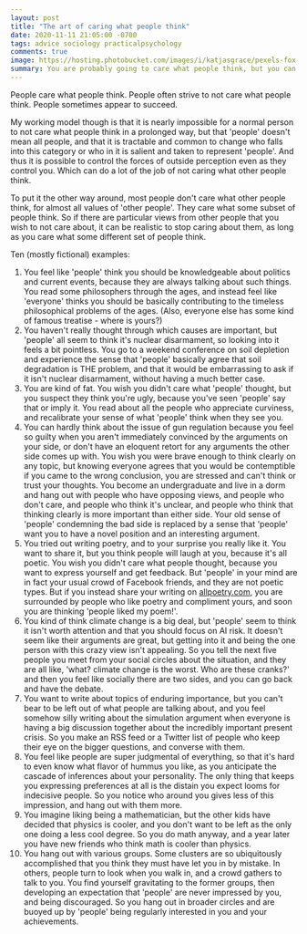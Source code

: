 ```yaml
---
layout: post
title: "The art of caring what people think"
date: 2020-11-11 21:05:00 -0700
tags: advice sociology practicalpsychology
comments: true
image: https://hosting.photobucket.com/images/i/katjasgrace/pexels-fox-1615817.jpg
summary: You are probably going to care what people think, but you can change who the people are.
---
```

People care what people think. People often strive to not care what people think. People sometimes appear to succeed.

My working model though is that it is nearly impossible for a normal person to not care what people think in a prolonged way, but that 'people' doesn't mean all people, and that it is tractable and common to change who falls into this category or who in it is salient and taken to represent 'people'. And thus it is possible to control the forces of outside perception even as they control you. Which can do a lot of the job of not caring what other people think.<!--ex-->

To put it the other way around, most people don't care what other people think, for almost all values of 'other people'. They care what some subset of people think. So if there are particular views from other people that you wish to not care about, it can be realistic to stop caring about them, as long as you care what some different set of people think.

Ten (mostly fictional) examples:
1. You feel like 'people' think you should be knowledgeable about politics and current events, because they are always talking about such things. You read some philosophers through the ages, and instead feel like 'everyone' thinks you should be basically contributing to the timeless philosophical problems of the ages. (Also, everyone else has some kind of famous treatise - where is yours?)
2. You haven't really thought through which causes are important, but 'people' all seem to think it's nuclear disarmament, so looking into it feels a bit pointless. You go to a weekend conference on soil depletion and experience the sense that 'people' basically agree that soil degradation is THE problem, and that it would be embarrassing to ask if it isn't nuclear disarmament, without having a much better case.
3. You are kind of fat. You wish you didn't care what 'people' thought, but you suspect they think you're ugly, because you've seen 'people' say that or imply it. You read about all the people who appreciate curviness, and recalibrate your sense of what 'people' think when they see you.
4. You can hardly think about the issue of gun regulation because you feel so guilty when you aren't immediately convinced by the arguments on your side, or don't have an eloquent retort for any arguments the other side comes up with. You wish you were brave enough to think clearly on any topic, but knowing everyone agrees that you would be contemptible if you came to the wrong conclusion, you are stressed and can't think or trust your thoughts. You become an undergraduate and live in a dorm and hang out with people who have opposing views, and people who don't care, and people who think it's unclear, and people who think that thinking clearly is more important than either side. Your old sense of 'people' condemning the bad side is replaced by a sense that 'people' want you to have a novel position and an interesting argument.
5. You tried out writing poetry, and to your surprise you really like it. You want to share it, but you think people will laugh at you, because it's all poetic. You wish you didn't care what people thought, because you want to express yourself and get feedback. But 'people' in your mind are in fact your usual crowd of Facebook friends, and they are not poetic types. But if you instead share your writing on [allpoetry.com](allpoetry.com), you are surrounded by people who like poetry and compliment yours, and soon you are thinking 'people liked my poem!'.
6. You kind of think climate change is a big deal, but 'people' seem to think it isn't worth attention and that you should focus on AI risk. It doesn't seem like their arguments are great, but getting into it and being the one person with this crazy view isn't appealing. So you tell the next five people you meet from your social circles about the situation, and they are all like, 'what? climate change is the worst. Who are these cranks?' and then you feel like socially there are two sides, and you can go back and have the debate.
7. You want to write about topics of enduring importance, but you can't bear to be left out of what people are talking about, and you feel somehow silly writing about the simulation argument when everyone is having a big discussion together about the incredibly important present crisis. So you make an RSS feed or a Twitter list of people who keep their eye on the bigger questions, and converse with them.
8. You feel like people are super judgmental of everything, so that it's hard to even know what flavor of hummus you like, as you anticipate the cascade of inferences about your personality. The only thing that keeps you expressing preferences at all is the distain you expect looms for indecisive people. So you notice who around you gives less of this impression, and hang out with them more.
9. You imagine liking being a mathematician, but the other kids have decided that physics is cooler, and you don't want to be left as the only one doing a less cool degree. So you do math anyway, and a year later you have new friends who think math is cooler than physics.
10. You hang out with various groups. Some clusters are so ubiquitously accomplished that you think they must have let you in by mistake. In others, people turn to look when you walk in, and a crowd gathers to talk to you. You find yourself gravitating to the former groups, then developing an expectation that 'people' are never impressed by you, and being discouraged. So you hang out in broader circles and are buoyed up by 'people' being regularly interested in you and your achievements.
